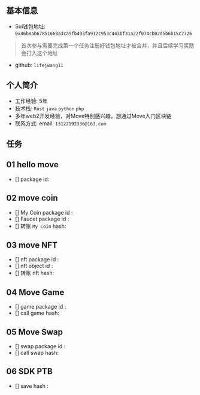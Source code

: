 ## 基本信息
- Sui钱包地址: `0x46b8ab67851668a3ca9fb493fa912c953c443bf31a22f074cb02d5b6b15c7726`
> 首次参与需要完成第一个任务注册好钱包地址才被合并，并且后续学习奖励会打入这个地址
- github: `lifejwang11`

## 个人简介
- 工作经验: 5年
- 技术栈: `Rust` `java` `python` `php`
- 多年web2开发经验，对Move特别感兴趣，想通过Move入门区块链
- 联系方式: email: `13122192336@163.com` 

## 任务

##   01 hello move  
- [] package id: 

##   02 move coin
- [] My Coin package id : 
- [] Faucet package id : 
- [] 转账 `My Coin` hash:

##   03 move NFT
- [] nft package id :
- [] nft object id : 
- [] 转账 nft  hash:

##   04 Move Game
- [] game package id :
- [] call game hash:

##   05 Move Swap
- [] swap package id :
- [] call swap hash:

##   06 SDK PTB
- [] save hash :
